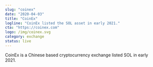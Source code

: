 ```yaml
---
slug: "coinex"
date: "2020-04-03"
title: "CoinEx"
logline: "CoinEx listed the SOL asset in early 2021."
cta: "https://coinex.com"
logo: /img/coinex.svg
category: exchange
status: live
---
```


CoinEx is a Chinese based cryptocurrency exchange listed SOL in early 2021.

